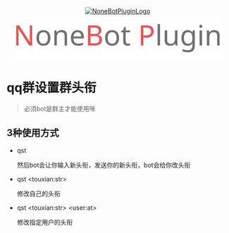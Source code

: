 <!-- markdownlint-disable MD031 MD033 MD036 MD041 -->

<div align="center">

<a href="https://v2.nonebot.dev/store">
  <img src="https://raw.githubusercontent.com/A-kirami/nonebot-plugin-template/resources/nbp_logo.png" width="180" height="180" alt="NoneBotPluginLogo">
</a>
<p>
  <img src="https://raw.githubusercontent.com/lgc-NB2Dev/readme/main/template/plugin.svg" alt="NoneBotPluginText">
</p>

</div>

# qq群设置群头衔

> 必须bot是群主才能使用咪

## 3种使用方式

- qst

    然后bot会让你输入新头衔，发送你的新头衔，bot会给你改头衔

- qst \<touxian:str>

    修改自己的头衔

- qst \<touxian:str> \<user:at>

    修改指定用户的头衔


